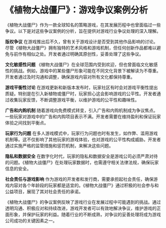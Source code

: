 # 《植物大战僵尸》：游戏争议案例分析

《植物大战僵尸》作为一款全球知名的策略游戏，在其发展历程中也曾面临过一些争议。以下是对这些争议案例的分析，旨在提供对游戏行业争议处理的深入理解。

**版权争议**
在游戏推出后不久，曾有关于游戏设计是否受到其他作品影响的讨论。尽管《植物大战僵尸》拥有独特的艺术风格和游戏机制，但任何创新作品都难以避免与前作有相似之处。开发者通过明确其原创性，妥善处理了这些争议。

**文化敏感性问题**
《植物大战僵尸》在全球范围内受到欢迎，但也曾面临文化敏感性的挑战。例如，游戏中的某些僵尸形象可能在不同文化背景下被解读为不尊重。开发者通过及时沟通和调整，确保游戏内容对所有文化都保持尊重。

**游戏平衡性讨论**
在游戏更新和新版本发布时，玩家社区有时会对游戏平衡性提出质疑。特别是在引入新植物或僵尸时，玩家担心这会影响游戏的公平性。开发者通过收集玩家反馈，不断调整游戏平衡，以维护游戏的公平性和趣味性。

**广告和内购机制**
随着游戏向免费模式转变，引入广告和内购机制成为争议焦点。一些玩家对游戏中的广告和内购项目表示不满。开发者需要在维持盈利和保证玩家体验之间找到平衡点。

**玩家行为问题**
在多人游戏模式中，玩家行为问题也时有发生，如作弊、滥用游戏机制等。这不仅影响了其他玩家的游戏体验，也对游戏的公平性构成威胁。开发者通过实施严格的监管措施和惩罚机制，来解决这些问题。

**隐私和数据安全**
在数字化时代，玩家的隐私和数据安全是游戏公司必须严肃对待的问题。《植物大战僵尸》在处理玩家数据时，也需遵守相关法律法规，确保玩家信息的安全。

**社会责任与游戏影响**
作为游戏的开发者和发行商，需要承担起社会责任，确保游戏内容对各个年龄段的玩家都是适宜的。《植物大战僵尸》通过积极的社会参与和公益项目，展现了其对社会责任的承诺。

《植物大战僵尸》的争议案例反映了游戏行业在发展过程中可能遇到的挑战。通过透明沟通、积极应对和持续改进，游戏开发者可以有效地解决争议，维护游戏的正面形象，并保护玩家的利益。随着行业的不断成熟，对争议的妥善处理将成为游戏公司成功的关键因素之一。